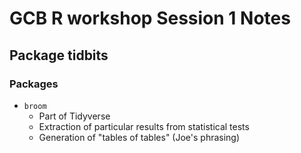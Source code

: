 # GCB R workshop Session 1 Notes

## Package tidbits
### Packages
- `broom`
  - Part of Tidyverse
  - Extraction of particular results from statistical tests
  - Generation of "tables of tables" (Joe's phrasing)

